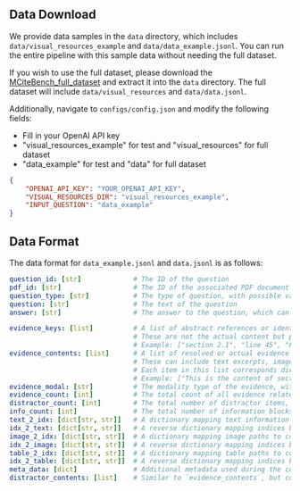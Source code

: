 ## Data Download

We provide data samples in the `data` directory, which includes `data/visual_resources_example` and `data/data_example.jsonl`. You can run the entire pipeline with this sample data without needing the full dataset.

If you wish to use the full dataset, please download the [MCiteBench_full_dataset](https://drive.google.com/file/d/16zYXBMCk3h70sfrn7M28VrG3N96mXqEC/view?usp=drive_link) and extract it into the `data` directory. The full dataset will include `data/visual_resources` and `data/data.jsonl`.

Additionally, navigate to `configs/config.json` and modify the following fields:
-  Fill in your OpenAI API key
- "visual_resources_example" for test and "visual_resources" for full dataset
- "data_example" for test and "data" for full dataset
```json
{
    "OPENAI_API_KEY": "YOUR_OPENAI_API_KEY",
    "VISUAL_RESOURCES_DIR": "visual_resources_example",
    "INPUT_QUESTION": "data_example"
}
```

## Data Format
The data format for `data_example.jsonl` and `data.jsonl` is as follows:

```yaml
question_id: [str]             # The ID of the question
pdf_id: [str]                  # The ID of the associated PDF document
question_type: [str]           # The type of question, with possible values: "explanation" or "locating"
question: [str]                # The text of the question
answer: [str]                  # The answer to the question, which can be a string, list, float, or integer, depending on the context

evidence_keys: [list]          # A list of abstract references or identifiers for evidence, such as "section x", "line y", "figure z", or "table k".
                               # These are not the actual content but pointers or descriptions indicating where the evidence can be found.
                               # Example: ["section 2.1", "line 45", "Figure 3"]
evidence_contents: [list]      # A list of resolved or actual evidence content corresponding to the `evidence_keys`.
                               # These can include text excerpts, image file paths, or table file paths that provide the actual evidence for the answer.
                               # Each item in this list corresponds directly to the same-index item in `evidence_keys`.
                               # Example: ["This is the content of section 2.1.", "/path/to/figure_3.jpg"]
evidence_modal: [str]          # The modality type of the evidence, with possible values: ['figure', 'table', 'text', 'mixed'] indicating the source type of the evidence
evidence_count: [int]          # The total count of all evidence related to the question
distractor_count: [int]        # The total number of distractor items, meaning information blocks that are irrelevant or misleading for the answer
info_count: [int]              # The total number of information blocks in the document, including text, tables, images, etc.
text_2_idx: [dict[str, str]]   # A dictionary mapping text information to corresponding indices
idx_2_text: [dict[str, str]]   # A reverse dictionary mapping indices back to the corresponding text content
image_2_idx: [dict[str, str]]  # A dictionary mapping image paths to corresponding indices
idx_2_image: [dict[str, str]]  # A reverse dictionary mapping indices back to image paths
table_2_idx: [dict[str, str]]  # A dictionary mapping table paths to corresponding indices
idx_2_table: [dict[str, str]]  # A reverse dictionary mapping indices back to table paths
meta_data: [dict]              # Additional metadata used during the construction of the data
distractor_contents: [list]    # Similar to `evidence_contents`, but contains distractors, which are irrelevant or misleading information
```